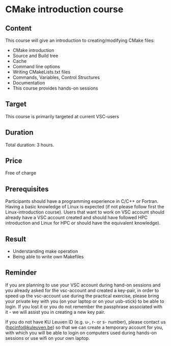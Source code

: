 # CMake introduction course 

## Content
This course will give an introduction to creating/modifying CMake files:
- CMake introduction
- Source and Build tree
- Cache
- Command line options
- Writing CMakeLists.txt files
- Commands, Variables, Control Structures
- Documentation
- This course provides hands-on sessions


## Target
This course is primarily targeted at current VSC-users

## Duration
Total duration: 3 hours.

## Price
Free of charge
	
## Prerequisites
Participants should have a programming experience in C/C++ or Fortran. Having a basic knowledge of Linux is expected (if not please follow first the Linux-introduction course). Users that want to work on VSC account should already have a VSC account created and should have followed HPC introduction and Linux for HPC or should have the equivalent knowledge). 

## Result
- Understanding make operation
- Being able to write own Makefiles

## Reminder
If you are planning to use your VSC account during hand-on sessions and you already asked for the vsc-account and created a key-pair, in order to speed up the vsc-account use during the practical exercise, please bring your private key with you (on your laptop or on your usb-stick) to be able to login. If you lost it or you do not remember the passphrase associated with it - we will assist you in creating a new key pair.

If you do not have KU Leuven ID (e.g. u-, r- or s- number), please contact us (hpcinfo@kuleuven.be) so that we can create a temporary account for you, with which you will be able to login on computers used during hands-on sessions or use wifi on your own laptop.

